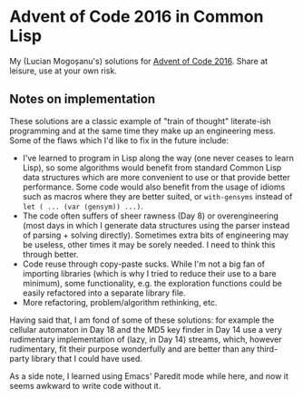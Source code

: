 Advent of Code 2016 in Common Lisp
==================================

My (Lucian Mogoșanu's) solutions for [Advent of Code 2016][1]. Share at
leisure, use at your own risk.

Notes on implementation
-----------------------

These solutions are a classic example of "train of thought" literate-ish
programming and at the same time they make up an engineering mess. Some
of the flaws which I'd like to fix in the future include:

* I've learned to program in Lisp along the way (one never ceases to
  learn Lisp), so some algorithms would benefit from standard Common
  Lisp data structures which are more convenient to use or that provide
  better performance. Some code would also benefit from the usage of
  idioms such as macros where they are better suited, or `with-gensyms`
  instead of `let ( ... (var (gensym)) ...)`.
* The code often suffers of sheer rawness (Day 8) or overengineering
  (most days in which I generate data structures using the parser
  instead of parsing + solving directly). Sometimes extra bits of
  engineering may be useless, other times it may be sorely needed. I
  need to think this through better.
* Code reuse through copy-paste sucks. While I'm not a big fan of
  importing libraries (which is why I tried to reduce their use to a
  bare minimum), some functionality, e.g. the exploration functions
  could be easily refactored into a separate library file.
* More refactoring, problem/algorithm rethinking, etc.

Having said that, I am fond of some of these solutions: for example the
cellular automaton in Day 18 and the MD5 key finder in Day 14 use a very
rudimentary implementation of (lazy, in Day 14) streams, which, however
rudimentary, fit their purpose wonderfully and are better than any
third-party library that I could have used.

As a side note, I learned using Emacs' Paredit mode while here, and now
it seems awkward to write code without it.

[1]: http://adventofcode.com/2016
